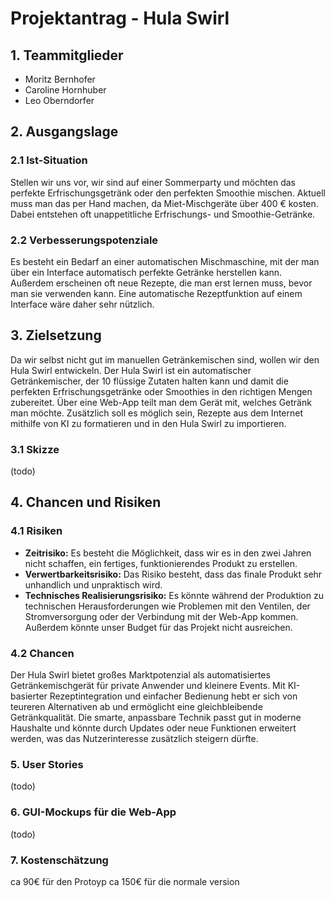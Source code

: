 # Projektantrag - Hula Swirl

## 1. Teammitglieder
* Moritz Bernhofer
* Caroline Hornhuber
* Leo Oberndorfer

## 2. Ausgangslage

### 2.1 Ist-Situation
Stellen wir uns vor, wir sind auf einer Sommerparty und möchten das perfekte Erfrischungsgetränk oder den perfekten Smoothie mischen. Aktuell muss man das per Hand machen, da Miet-Mischgeräte über 400 € kosten. Dabei entstehen oft unappetitliche Erfrischungs- und Smoothie-Getränke.

### 2.2 Verbesserungspotenziale
Es besteht ein Bedarf an einer automatischen Mischmaschine, mit der man über ein Interface automatisch perfekte Getränke herstellen kann. Außerdem erscheinen oft neue Rezepte, die man erst lernen muss, bevor man sie verwenden kann. Eine automatische Rezeptfunktion auf einem Interface wäre daher sehr nützlich.

## 3. Zielsetzung
Da wir selbst nicht gut im manuellen Getränkemischen sind, wollen wir den Hula Swirl entwickeln. Der Hula Swirl ist ein automatischer Getränkemischer, der 10 flüssige Zutaten halten kann und damit die perfekten Erfrischungsgetränke oder Smoothies in den richtigen Mengen zubereitet. Über eine Web-App teilt man dem Gerät mit, welches Getränk man möchte. Zusätzlich soll es möglich sein, Rezepte aus dem Internet mithilfe von KI zu formatieren und in den Hula Swirl zu importieren.

### 3.1 Skizze
(todo)

## 4. Chancen und Risiken

### 4.1 Risiken
* **Zeitrisiko:** Es besteht die Möglichkeit, dass wir es in den zwei Jahren nicht schaffen, ein fertiges, funktionierendes Produkt zu erstellen.
* **Verwertbarkeitsrisiko:** Das Risiko besteht, dass das finale Produkt sehr unhandlich und unpraktisch wird.
* **Technisches Realisierungsrisiko:** Es könnte während der Produktion zu technischen Herausforderungen wie Problemen mit den Ventilen, der Stromversorgung oder der Verbindung mit der Web-App kommen. Außerdem könnte unser Budget für das Projekt nicht ausreichen.

### 4.2 Chancen
Der Hula Swirl bietet großes Marktpotenzial als automatisiertes Getränkemischgerät für private Anwender und kleinere Events. Mit KI-basierter Rezeptintegration und einfacher Bedienung hebt er sich von teureren Alternativen ab und ermöglicht eine gleichbleibende Getränkqualität. Die smarte, anpassbare Technik passt gut in moderne Haushalte und könnte durch Updates oder neue Funktionen erweitert werden, was das Nutzerinteresse zusätzlich steigern dürfte.

### 5. User Stories
(todo)

### 6. GUI-Mockups für die Web-App
(todo)

### 7. Kostenschätzung

ca 90€ für den Protoyp
ca 150€ für die normale version
